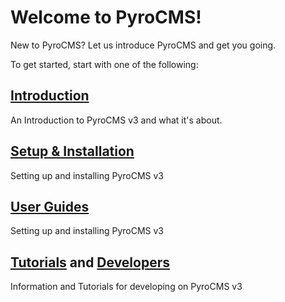 # Welcome to PyroCMS!

New to PyroCMS? Let us introduce PyroCMS and get you going.

To get started, start with one of the following:

<h2><a href="introduction/pyrocms">Introduction</a></h2>

An Introduction to PyroCMS v3 and what it's about.

<h2><a href="setup/installation">Setup &amp; Installation</a></h2>

Setting up and installing PyroCMS v3

<h2><a href="user_guides/index">User Guides</a></h2>

Setting up and installing PyroCMS v3

<h2><a href="tutorials/index">Tutorials</a> and <a href="developer_docs/index">Developers</a></h2>

Information and Tutorials for developing on PyroCMS v3




